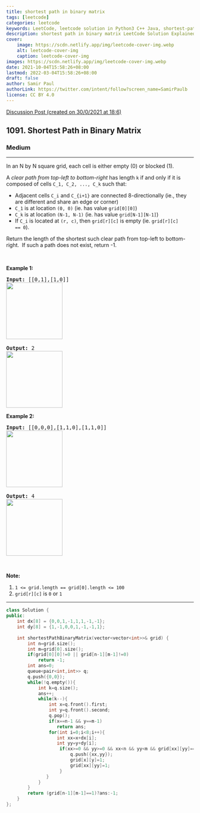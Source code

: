 ```yaml
---
title: shortest path in binary matrix
tags: [leetcode]
categories: leetcode
keywords: LeetCode, leetcode solution in Python3 C++ Java, shortest-path-in-binary-matrix solution
description: shortest path in binary matrix LeetCode Solution Explained
cover:
    image: https://scdn.netlify.app/img/leetcode-cover-img.webp
    alt: leetcode-cover-img
    caption: leetcode-cover-img
images: https://scdn.netlify.app/img/leetcode-cover-img.webp
date: 2021-10-04T15:58:26+08:00
lastmod: 2022-03-04T15:58:26+08:00
draft: false
author: Samir Paul
authorLink: https://twitter.com/intent/follow?screen_name=SamirPaulb
license: CC BY 4.0
---
```



[Discussion Post (created on 30/0/2021 at 18:6)](https://leetcode.com/problems/shortest-path-in-binary-matrix/discuss/1041936/C%2B%2B-BFS-or-Beats-99)  
<h2>1091. Shortest Path in Binary Matrix</h2><h3>Medium</h3><hr><div><p>In an N by N square grid, each cell is either empty (0) or blocked (1).</p>

<p>A&nbsp;<em>clear&nbsp;path from top-left to bottom-right</em>&nbsp;has length <code>k</code> if and only if it is composed of cells <code>C_1, C_2, ..., C_k</code>&nbsp;such that:</p>

<ul>
	<li>Adjacent cells <code>C_i</code> and <code>C_{i+1}</code> are connected 8-directionally (ie., they are different and&nbsp;share an edge or corner)</li>
	<li><code>C_1</code> is at location <code>(0, 0)</code> (ie. has value <code>grid[0][0]</code>)</li>
	<li><code>C_k</code>&nbsp;is at location <code>(N-1, N-1)</code> (ie. has value <code>grid[N-1][N-1]</code>)</li>
	<li>If <code>C_i</code> is located at&nbsp;<code>(r, c)</code>, then <code>grid[r][c]</code> is empty (ie.&nbsp;<code>grid[r][c] ==&nbsp;0</code>).</li>
</ul>

<p>Return the length of the shortest such clear path from top-left to bottom-right.&nbsp; If such a path does not exist, return -1.</p>

<p>&nbsp;</p>

<p><strong>Example 1:</strong></p>

<pre><strong>Input: </strong><span id="example-input-1-1">[[0,1],[1,0]]
<img alt="" src="https://assets.leetcode.com/uploads/2019/08/04/example1_1.png" style="width: 151px; height: 152px;">
</span>
<strong>Output: </strong>2
<img alt="" src="https://assets.leetcode.com/uploads/2019/08/04/example1_2.png" style="width: 151px; height: 152px;">
</pre>

<div>
<p><strong>Example 2:</strong></p>

<pre><strong>Input: </strong><span id="example-input-2-1">[[0,0,0],[1,1,0],[1,1,0]]
<img alt="" src="https://assets.leetcode.com/uploads/2019/08/04/example2_1.png" style="width: 151px; height: 152px;">
</span>
<strong>Output:</strong> 4
<img alt="" src="https://assets.leetcode.com/uploads/2019/08/04/example2_2.png" style="width: 151px; height: 152px;">
</pre>

<p>&nbsp;</p>
</div>

<p><strong>Note:</strong></p>

<ol>
	<li><code>1 &lt;= grid.length == grid[0].length &lt;= 100</code></li>
	<li><code>grid[r][c]</code> is <code>0</code> or <code>1</code></li>
</ol>
</div>

---




```cpp
class Solution {
public:
    int dx[8] = {0,0,1,-1,1,1,-1,-1};
    int dy[8] = {1,-1,0,0,1,-1,-1,1};
    
    int shortestPathBinaryMatrix(vector<vector<int>>& grid) {
        int n=grid.size();
        int m=grid[0].size();
        if(grid[0][0]!=0 || grid[n-1][m-1]!=0)
            return -1;
        int ans=0;
        queue<pair<int,int>> q;
        q.push({0,0});
        while(!q.empty()){
            int k=q.size();
            ans++;
            while(k--){
                int x=q.front().first;
                int y=q.front().second;
                q.pop();
                if(x==n-1 && y==m-1)
                   return ans;
                for(int i=0;i<8;i++){
                   int xx=x+dx[i];
                   int yy=y+dy[i];
                    if(xx>=0 && yy>=0 && xx<n && yy<m && grid[xx][yy]==0){
                        q.push({xx,yy});
                        grid[x][y]=1;
                        grid[xx][yy]=1;
                    }
               }
            }
        }
        return (grid[n-1][m-1]==1)?ans:-1;  
    }
};
```
